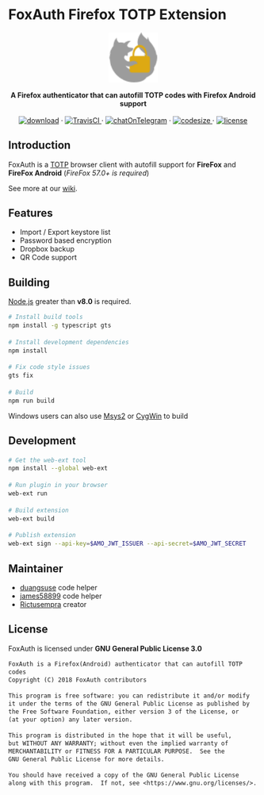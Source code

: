 # FoxAuth Firefox TOTP Extension

<div align='center'>
<img width='20%' height='20%' src='foxauth.svg'></img><p>
<strong>A Firefox authenticator that can autofill TOTP codes with Firefox Android support</strong>
<br>
<br>
<a href='https://addons.mozilla.org/firefox/addon/foxauth'>
<img src='https://img.shields.io/amo/v/foxauth.svg?style=flat-square' alt='download' /></a>
·
<a href="https://travis-ci.org/FoxAuth/FoxAuth/">
<img src="https://img.shields.io/travis/FoxAuth/FoxAuth.svg?style=flat-square" alt="TravisCI" />
</a>
·
<a href="https://t.me/joinchat/Flgxfkm5Q2fvKtiyvYo3vA">
<img src="https://img.shields.io/badge/Telegram-join%20chat-yellow.svg?style=flat-square" alt="chatOnTelegram" /></a>
·
<a href="https://github.com/FoxAuth/FoxAuth/">
<img src="https://img.shields.io/github/languages/code-size/FoxAuth/FoxAuth.svg?style=flat-square" alt="codesize" />
</a>
·
<a href="https://www.gnu.org/licenses/gpl-3.0.html">
<img src="https://img.shields.io/github/license/FoxAuth/FoxAuth.svg?style=flat-square" alt="license" />
</a>
</a>
</div>

## Introduction

FoxAuth is a [TOTP](https://wikipedia.org/wiki/Time-based_One-time_Password_algorithm) browser client with autofill support for __FireFox__ and __FireFox Android__ (_FireFox 57.0+ is required_)

See more at our [wiki](https://github.com/FoxAuth/FoxAuth/wiki).

## Features

- Import / Export keystore list
- Password based encryption
- Dropbox backup
- QR Code support

## Building

[Node.js](https://nodejs.org/) greater than __v8.0__ is required.

```bash
# Install build tools
npm install -g typescript gts

# Install development dependencies
npm install

# Fix code style issues
gts fix

# Build
npm run build
```

Windows users can also use [Msys2](http://www.msys2.org) or [CygWin](https://www.cygwin.com/) to build

## Development

```bash
# Get the web-ext tool
npm install --global web-ext

# Run plugin in your browser
web-ext run

# Build extension
web-ext build

# Publish extension
web-ext sign --api-key=$AMO_JWT_ISSUER --api-secret=$AMO_JWT_SECRET
```

## Maintainer

- [duangsuse](https://github.com/duangsuse) code helper
- [james58899](https://github.com/james58899) code helper
- [Rictusempra](https://github.com/Rictusempra) creator

## License

FoxAuth is licensed under __GNU General Public License 3.0__

```plain
FoxAuth is a Firefox(Android) authenticator that can autofill TOTP codes
Copyright (C) 2018 FoxAuth contributors

This program is free software: you can redistribute it and/or modify
it under the terms of the GNU General Public License as published by
the Free Software Foundation, either version 3 of the License, or
(at your option) any later version.

This program is distributed in the hope that it will be useful,
but WITHOUT ANY WARRANTY; without even the implied warranty of
MERCHANTABILITY or FITNESS FOR A PARTICULAR PURPOSE.  See the
GNU General Public License for more details.

You should have received a copy of the GNU General Public License
along with this program.  If not, see <https://www.gnu.org/licenses/>.
```
